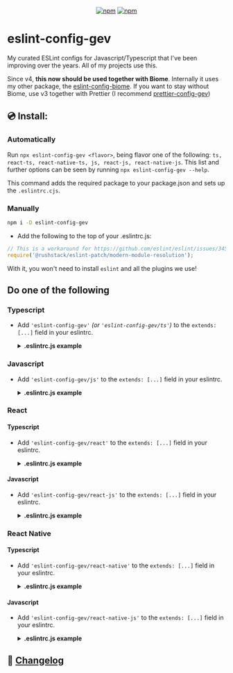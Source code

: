 <div align='center'>

[![npm](https://img.shields.io/npm/v/eslint-config-gev)](https://www.npmjs.com/package/eslint-config-gev)
[![npm](https://img.shields.io/npm/dw/eslint-config-gev)](https://www.npmjs.com/package/eslint-config-gev)

</div>

# eslint-config-gev

My curated ESLint configs for Javascript/Typescript that I've been improving over the years. All of my projects use this.

Since v4, **this now should be used together with Biome**. Internally it uses my other package, the [eslint-config-biome](https://github.com/SrBrahma/eslint-config-biome). If you want to stay without Biome, use v3 together with Prettier (I recommend [prettier-config-gev](https://github.com/SrBrahma/prettier-config-gev))

## 💿 Install:

### Automatically

Run `npx eslint-config-gev <flavor>`, being flavor one of the following: `ts, react-ts, react-native-ts, js, react-js, react-native-js`. This list and further options can be seen by running `npx eslint-config-gev --help`.

This command adds the required package to your package.json and sets up the `.eslintrc.cjs`.

### Manually

```bash
npm i -D eslint-config-gev
```

- Add the following to the top of your .eslintrc.js:

```js
// This is a workaround for https://github.com/eslint/eslint/issues/3458
require('@rushstack/eslint-patch/modern-module-resolution');
```

With it, you won't need to install `eslint` and all the plugins we use!

## Do one of the following

### Typescript

- Add `'eslint-config-gev'` _(or `'eslint-config-gev/ts'`)_ to the `extends: [...]` field in your eslintrc.

  <details><summary><b>.eslintrc.js example</b></summary>

  ```js
  // https://github.com/SrBrahma/eslint-config-gev
  // This is a workaround for https://github.com/eslint/eslint/issues/3458
  require('@rushstack/eslint-patch/modern-module-resolution');

  module.exports = {
    root: true,
    env: {
      es2021: true,
      node: true,
    },
    extends: ['eslint-config-gev/js'],
    overrides: [
      {
        files: ['*.ts'],
        extends: ['eslint-config-gev/ts'],
        parser: '@typescript-eslint/parser',
        parserOptions: {
          tsconfigRootDir: __dirname,
          project: ['./tsconfig.json'],
          ecmaVersion: 12,
          sourceType: 'module',
        },
      },
    ],
    ignorePatterns: ['/lib/**/*', '/dist/**/*'],
    rules: {},
  };
  ```

  </details>

### Javascript

- Add `'eslint-config-gev/js'` to the `extends: [...]` field in your eslintrc.

  <details><summary><b>.eslintrc.js example</b></summary>

  ```js
  // https://github.com/SrBrahma/eslint-config-gev
  // This is a workaround for https://github.com/eslint/eslint/issues/3458
  require('@rushstack/eslint-patch/modern-module-resolution');
  module.exports = {
    root: true,
    env: {
      es2021: true,
      node: true,
    },
    extends: ['eslint-config-gev/js'],
    ignorePatterns: [],
    rules: {},
  };
  ```

  </details>

### React

#### Typescript

- Add `'eslint-config-gev/react'` to the `extends: [...]` field in your eslintrc.

  <details><summary><b>.eslintrc.js example</b></summary>

  ```js
  // https://github.com/SrBrahma/eslint-config-gev
  // This is a workaround for https://github.com/eslint/eslint/issues/3458
  require('@rushstack/eslint-patch/modern-module-resolution');

  module.exports = {
    root: true,
    env: {
      es2021: true,
      node: true,
    },
    extends: ['eslint-config-gev/react-js'],
    overrides: [
      {
        files: ['*.ts', '*.tsx'],
        extends: ['eslint-config-gev/react'],
        parser: '@typescript-eslint/parser',
        parserOptions: {
          tsconfigRootDir: __dirname,
          project: ['./tsconfig.json'],
          ecmaVersion: 12,
          sourceType: 'module',
          ecmaFeatures: {
            jsx: true,
          },
        },
      },
    ],
    ignorePatterns: ['/lib/**/*', '/dist/**/*'],
    rules: {},
  };
  ```

</details>

#### Javascript

- Add `'eslint-config-gev/react-js'` to the `extends: [...]` field in your eslintrc.

  <details><summary><b>.eslintrc.js example</b></summary>

  ```js
  // https://github.com/SrBrahma/eslint-config-gev
  // This is a workaround for https://github.com/eslint/eslint/issues/3458
  require('@rushstack/eslint-patch/modern-module-resolution');

  module.exports = {
    root: true,
    env: {
      es2021: true,
      node: true,
    },
    extends: ['eslint-config-gev/react-js'],
    ignorePatterns: ['/lib/**/*', '/dist/**/*'],
    rules: {},
  };
  ```

  </details>

### React Native

#### Typescript

- Add `'eslint-config-gev/react-native'` to the `extends: [...]` field in your eslintrc.

  <details><summary><b>.eslintrc.js example</b></summary>

  ```js
  // https://github.com/SrBrahma/eslint-config-gev
  // This is a workaround for https://github.com/eslint/eslint/issues/3458
  require('@rushstack/eslint-patch/modern-module-resolution');

  module.exports = {
    root: true,
    env: {
      es2021: true,
      node: true,
      'react-native/react-native': true, // *1
    },
    extends: ['eslint-config-gev/react-native-js'],
    overrides: [
      {
        files: ['*.ts', '*.tsx'],
        extends: ['eslint-config-gev/react-native'],
        parser: '@typescript-eslint/parser',
        parserOptions: {
          tsconfigRootDir: __dirname,
          project: ['./tsconfig.json'],
          ecmaVersion: 12,
          sourceType: 'module',
          ecmaFeatures: {
            // *1
            jsx: true,
          },
        },
      },
    ],
    rules: {},
  };

  // [*1]: https://github.com/Intellicode/eslint-plugin-react-native#configuration
  ```

  </details>

#### Javascript

- Add `'eslint-config-gev/react-native-js'` to the `extends: [...]` field in your eslintrc.

  <details><summary><b>.eslintrc.js example</b></summary>

  ```js
  // https://github.com/SrBrahma/eslint-config-gev
  // This is a workaround for https://github.com/eslint/eslint/issues/3458
  require('@rushstack/eslint-patch/modern-module-resolution');

  module.exports = {
    root: true,
    env: {
      es2021: true,
      node: true,
      'react-native/react-native': true, // *1
    },
    extends: ['eslint-config-gev/react-native-js'],
    rules: {},
  };

  // [*1]: https://github.com/Intellicode/eslint-plugin-react-native#configuration
  ```

  </details>

## 📰 [Changelog](./CHANGELOG.md)
